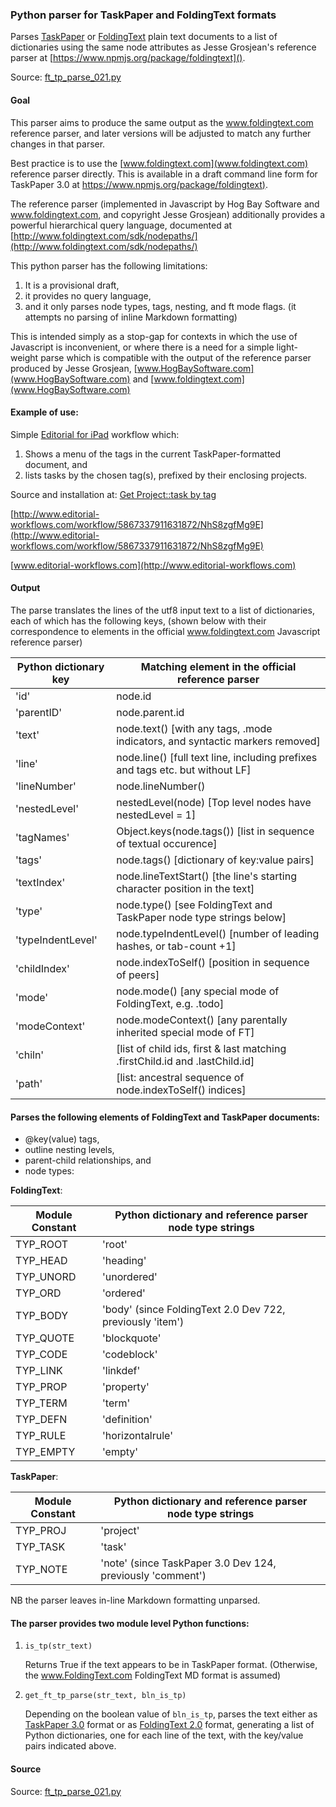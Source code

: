 ### Python parser for TaskPaper and FoldingText formats

Parses [TaskPaper](www.hogbaysoftware.com) or [FoldingText](www.FoldingText.com) plain text documents to a list of dictionaries using the same node attributes as Jesse Grosjean's reference parser at [https://www.npmjs.org/package/foldingtext]().

Source: [ft_tp_parse_021.py](https://github.com/RobTrew/tree-tools/blob/master/TaskPaper%20scripts/ft_tp_parse_021.py)

#### Goal

This parser aims to produce the same output as the www.foldingtext.com reference parser, and later versions will be adjusted to match any further changes in that parser.

Best practice is to use the [www.foldingtext.com](www.foldingtext.com) reference parser directly. This is available in a draft command line form for TaskPaper 3.0 at [https://www.npmjs.org/package/foldingtext)](https://www.npmjs.org/package/foldingtext).

The reference parser (implemented in Javascript by Hog Bay Software and www.foldingtext.com, and copyright Jesse Grosjean) additionally provides a powerful hierarchical query language, documented at [http://www.foldingtext.com/sdk/nodepaths/](http://www.foldingtext.com/sdk/nodepaths/)

This python parser has the following limitations:

1. It is a provisional draft,
2. it provides no query language,
3. and it only parses node types, tags, nesting, and ft mode flags.
	(it attempts no parsing of inline Markdown formatting)

This is intended simply as a stop-gap for contexts in which the use of Javascript is inconvenient, or where there is a need for a simple light-weight parse which is compatible with the output of the reference parser produced by Jesse Grosjean, [www.HogBaySoftware.com](www.HogBaySoftware.com) and [www.foldingtext.com](www.HogBaySoftware.com)

#### Example of use:

Simple [Editorial for iPad](http://omz-software.com/editorial/) workflow which:

1. Shows a menu of the tags in the current TaskPaper-formatted document, and
2. lists tasks by the chosen tag(s), prefixed by their enclosing projects.

Source and installation at: [Get Project::task by tag](http://www.editorial-workflows.com/workflow/5867337911631872/NhS8zgfMg9E) 

[http://www.editorial-workflows.com/workflow/5867337911631872/NhS8zgfMg9E](http://www.editorial-workflows.com/workflow/5867337911631872/NhS8zgfMg9E)

[www.editorial-workflows.com](http://www.editorial-workflows.com)

#### Output

The parse translates the lines of the utf8 input text to a list of dictionaries, each of which has the following keys, (shown below with their correspondence to elements in the official www.foldingtext.com Javascript reference parser)

Python dictionary key | Matching element in the official reference parser
---|---
'id' | node.id
'parentID' | node.parent.id
'text' | node.text() [with any tags, .mode indicators, and syntactic markers removed]
'line' | node.line() [full text line, including prefixes and tags etc. but without LF]
'lineNumber' | node.lineNumber()
'nestedLevel' | nestedLevel(node) [Top level nodes have nestedLevel = 1]
'tagNames' | Object.keys(node.tags()) [list in sequence of textual occurence]
'tags' | node.tags() [dictionary of key:value pairs]
'textIndex' | node.lineTextStart() [the line's starting character position in the text]
'type' | node.type() [see FoldingText and TaskPaper node type strings below]
'typeIndentLevel' | node.typeIndentLevel() [number of leading hashes, or tab-count +1]
'childIndex' | node.indexToSelf() [position in sequence of peers]
'mode' | node.mode() [any special mode of FoldingText, e.g. .todo]
'modeContext' | node.modeContext() [any parentally inherited special mode of FT]
'chiln' | [list of child ids, first & last matching .firstChild.id and .lastChild.id]
'path' | [list: ancestral sequence of node.indexToSelf() indices]


#### Parses the following elements of FoldingText and TaskPaper documents:
- @key(value) tags,
- outline nesting levels,
- parent-child relationships, and
- node types:
	
**FoldingText**:

Module Constant | Python dictionary and reference parser node type strings
--- | ---
TYP_ROOT | 'root'
TYP_HEAD | 'heading'
TYP_UNORD | 'unordered'
TYP_ORD | 'ordered'
TYP_BODY | 'body' (since FoldingText 2.0 Dev 722, previously 'item')
TYP_QUOTE | 'blockquote'
TYP_CODE | 'codeblock'
TYP_LINK | 'linkdef'
TYP_PROP | 'property'
TYP_TERM | 'term'
TYP_DEFN | 'definition'
TYP_RULE | 'horizontalrule'
TYP_EMPTY | 'empty'

**TaskPaper**:

Module Constant | Python dictionary and reference parser node type strings
--- | ---	
TYP_PROJ | 'project'
TYP_TASK | 'task'
TYP_NOTE | 'note' (since TaskPaper 3.0 Dev 124, previously 'comment')


NB the parser leaves in-line Markdown formatting unparsed.

#### The parser provides two module level Python functions:

1. `is_tp(str_text)`

	Returns True if the text appears to be in TaskPaper format.
	(Otherwise, the www.FoldingText.com FoldingText MD format is assumed)

2. `get_ft_tp_parse(str_text, bln_is_tp)`

	Depending on the boolean value of `bln_is_tp`, parses the text either as [TaskPaper 3.0](http://support.foldingtext.com/discussions/development-versions) format or as [FoldingText 2.0](http://support.foldingtext.com/discussions/development-versions) format, generating a list of Python dictionaries, one for each line of the text, with the key/value pairs indicated above.
#### Source

Source: [ft_tp_parse_021.py](https://github.com/RobTrew/tree-tools/blob/master/TaskPaper%20scripts/ft_tp_parse_021.py)

